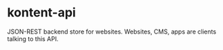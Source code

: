 kontent-api
===========

JSON-REST backend store for websites. Websites, CMS, apps are clients talking to this API.
